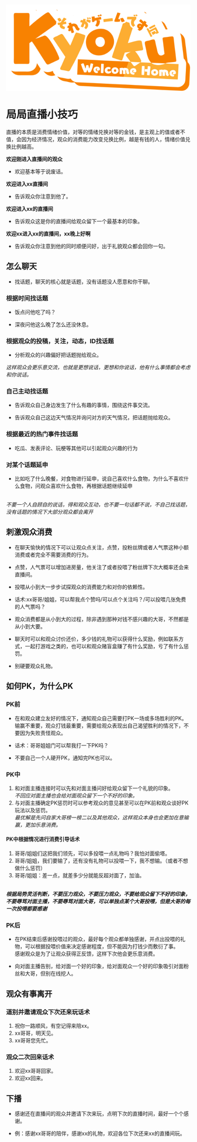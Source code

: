 ![憨局kyoku的logo](kyoku.svg)

# 局局直播小技巧

直播的本质是消费情绪价值，对等的情绪兑换对等的金钱，是主观上的值或者不值，会因为经济情况，观众的消费能力改变兑换比例，越是有钱的人，情绪价值兑换比例越高。

**欢迎刚进入直播间的观众**

- 欢迎基本等于说废话。

**欢迎进入xx直播间**

- 告诉观众你注意到他了。

**欢迎进入xx的直播间**

- 告诉观众这是你的直播间给观众留下一个最基本的印象。

**欢迎xx进入xx的直播间，xx晚上好啊**

- 告诉观众你注意到他的同时顺便问好，出于礼貌观众都会回你一句。

## 怎么聊天

- 找话题，聊天的核心就是话题，没有话题没人愿意和你干聊。

### 根据时间找话题

- 饭点问他吃了吗？

- 深夜问他这么晚了怎么还没休息。

### 根据观众的投稿，关注，动态，ID找话题

- 分析观众的兴趣偏好把话题抛给观众。

*这样观众会更乐意交流，也就是更想说话，更想和你说话，他有什么事情都会考虑和你说话。*

### 自己主动找话题

- 告诉观众自己身边发生了什么有趣的事情，围绕这件事交流。

- 告诉观众自己这边天气情况并询问对方的天气情况，把话题抛给观众。

### 根据最近的热门事件找话题

- 吃瓜、发表评论、玩梗等其他可以引起观众兴趣的行为

### 对某个话题延申

- 比如吃了什么晚餐，对食物进行延申，说自己喜欢什么食物，为什么不喜欢什么食物，问观众喜欢什么食物，再根据话题继续延申

<br>*不要一个人自顾自的说话，得和观众互动，也不要一句话都不说，不自己找话题，没有话题的情况下大部分观众都会离开*

## 刺激观众消费

- 在聊天愉快的情况下可以让观众点关注，点赞，投粉丝牌或者人气票这种小额消费或者完全不需要消费的行为。

- 点赞，人气票可以增加进房量，他关注了或者投喂了粉丝牌下次大概率还会来直播间。

- 投喂从小到大一步步试探观众的消费能力和对你的依赖性。

- 话术:xx哥哥/姐姐，可以帮我点个赞吗/可以点个关注吗？/可以投喂几张免费的人气票吗？

- 观众消费都是从小到大的过程，除非遇到那种对钱不感兴趣的大哥，不然都是从小到大要。

- 聊天时可以和观众讨价还价，多少钱的礼物可以获得什么奖励，例如联系方式，一起打游戏之类的，也可以和观众赌盲盒赚了有什么奖励，亏了有什么惩罚。

- 别硬要观众礼物。

## 如何PK，为什么PK

### PK前

- 在和观众建立友好的情况下，通知观众自己需要打PK一场或多场胜利的PK。输赢不重要，观众打钱最重要，需要给观众表现出自己渴望胜利的情况下，不要因为失败责怪观众。

- 话术：哥哥姐姐门可以帮我打一下PK吗？

- 不要自己一个人硬开PK，通知完PK也可以。

### PK中

1. 和对面主播连接时可以先和对面主播问好给观众留下一个礼貌的印象。<br>*不回应对面主播也会给对面观众留下一个不好的印象。*
2. 与对面主播确定PK惩罚时可以参考观众的意见甚至可以在PK前和观众谈好PK玩法以及惩罚。<br>*最优解是先问自家大哥榜一榜二以及其他观众，这样观众本身也会更加在意输赢，更加乐意消费。*

#### PK中根据情况进行消费引导话术

1. 哥哥/姐姐们这把我们领先，可以多投喂一点礼物吗？我怕对面偷塔。
2. 哥哥/姐姐，我们要输了，还有没有礼物可以投喂一下，我不想输。（或者不想做什么惩罚）
3. 哥哥/姐姐：差一点，就差多少分就能反超对面了，加油。

<br>***根据局势灵活判断，不要压力观众，不要压力观众，不要给观众留下不好的印象，不要辱骂对面主播，不要辱骂对面大哥，可以单独点某个大哥投喂，但是大哥的每一次投喂都要感谢***

### PK后

- 在PK结束后感谢投喂过的观众，最好每个观众都单独感谢，并点出投喂的礼物，可以根据投喂价值来决定感谢程度，但不能因为打钱少而敷衍了事。<br>感谢观众是为了让观众获得正反馈，这样下次他会更乐意消费。

- 向对面主播告别，给对面一个好的印象，给对面观众一个好的印象吸引对面粉丝和大哥，但别在线挖人。

## 观众有事离开

### 道别并邀请观众下次还来玩话术

1. 祝你一路顺风，有空记得来陪xx。
2. xx哥哥，明天见。
3. xx哥哥您先忙。

### 观众二次回来话术
1. 欢迎xx哥哥回家。
2. 欢迎xx回来。

## 下播

- 感谢还在直播间的观众并邀请下次来玩，点明下次的直播时间，最好一个个感谢。

- 例：感谢xx哥哥的陪伴，感谢xx的礼物，欢迎各位下次还来xx的直播间玩。
